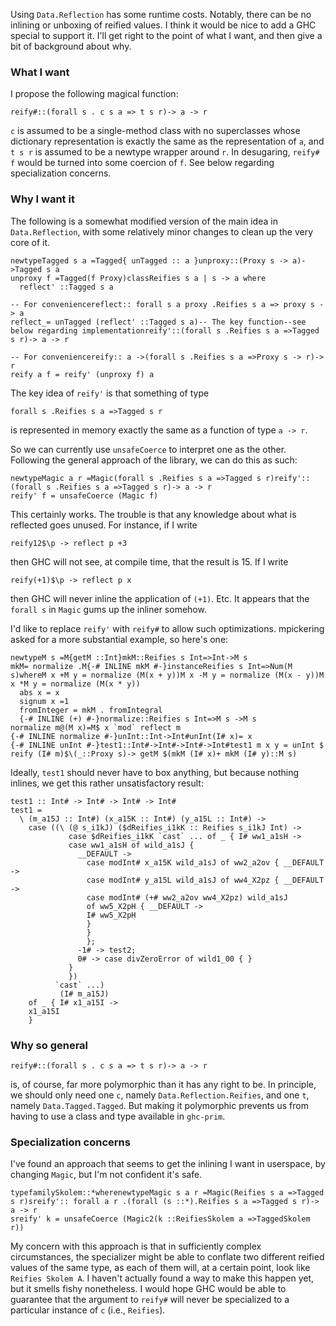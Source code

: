 
Using `Data.Reflection` has some runtime costs. Notably, there can be no inlining or unboxing of reified values. I think it would be nice to add a GHC special to support it. I'll get right to the point of what I want, and then give a bit of background about why.

### What I want


I propose the following magical function:

```
reify#::(forall s . c s a => t s r)-> a -> r
```

`c` is assumed to be a single-method class with no superclasses whose dictionary representation is exactly the same as the representation of `a`, and `t s r` is assumed to be a newtype wrapper around `r`. In desugaring, `reify# f` would be turned into some coercion of `f`. See below regarding specialization concerns.

### Why I want it


The following is a somewhat modified version of the main idea in `Data.Reflection`, with some relatively minor changes to clean up the very core of it.

```
newtypeTagged s a =Tagged{ unTagged :: a }unproxy::(Proxy s -> a)->Tagged s a
unproxy f =Tagged(f Proxy)classReifies s a | s -> a where
  reflect' ::Tagged s a

-- For conveniencereflect:: forall s a proxy .Reifies s a => proxy s -> a
reflect_= unTagged (reflect' ::Tagged s a)-- The key function--see below regarding implementationreify'::(forall s .Reifies s a =>Tagged s r)-> a -> r

-- For conveniencereify:: a ->(forall s .Reifies s a =>Proxy s -> r)-> r
reify a f = reify' (unproxy f) a
```


The key idea of `reify'` is that something of type

```
forall s .Reifies s a =>Tagged s r
```


is represented in memory exactly the same as a function of type `a -> r`.


So we can currently use `unsafeCoerce` to interpret one as the other. Following the general approach of the library, we can do this as such:

```
newtypeMagic a r =Magic(forall s .Reifies s a =>Tagged s r)reify'::(forall s .Reifies s a =>Tagged s r)-> a -> r
reify' f = unsafeCoerce (Magic f)
```


This certainly works. The trouble is that any knowledge about what is reflected goes unused. For instance, if I write

```
reify12$\p -> reflect p +3
```


then GHC will not see, at compile time, that the result is 15. If I write

```
reify(+1)$\p -> reflect p x
```


then GHC will never inline the application of `(+1)`. Etc. It appears that the `forall s` in `Magic` gums up the inliner somehow.


I'd like to replace `reify'` with `reify#` to allow such optimizations. mpickering asked for a more substantial example, so here's one:

```
newtypeM s =M{getM ::Int}mkM::Reifies s Int=>Int->M s
mkM= normalize .M{-# INLINE mkM #-}instanceReifies s Int=>Num(M s)whereM x +M y = normalize (M(x + y))M x -M y = normalize (M(x - y))M x *M y = normalize (M(x * y))
  abs x = x
  signum x =1
  fromInteger = mkM . fromIntegral
  {-# INLINE (+) #-}normalize::Reifies s Int=>M s ->M s
normalize m@(M x)=M$ x `mod` reflect m
{-# INLINE normalize #-}unInt::Int->Int#unInt(I# x)= x
{-# INLINE unInt #-}test1::Int#->Int#->Int#->Int#test1 m x y = unInt $ reify (I# m)$\(_::Proxy s)-> getM $(mkM (I# x)+ mkM (I# y)::M s)
```


Ideally, `test1` should never have to box anything, but because nothing inlines, we get this rather unsatisfactory result:

```wiki
test1 :: Int# -> Int# -> Int# -> Int#
test1 =
  \ (m_a15J :: Int#) (x_a15K :: Int#) (y_a15L :: Int#) ->
    case ((\ (@ s_i1kJ) ($dReifies_i1kK :: Reifies s_i1kJ Int) ->
             case $dReifies_i1kK `cast` ... of _ { I# ww1_a1sH ->
             case ww1_a1sH of wild_a1sJ {
               __DEFAULT ->
                 case modInt# x_a15K wild_a1sJ of ww2_a2ov { __DEFAULT ->
                 case modInt# y_a15L wild_a1sJ of ww4_X2pz { __DEFAULT ->
                 case modInt# (+# ww2_a2ov ww4_X2pz) wild_a1sJ
                 of ww5_X2pH { __DEFAULT ->
                 I# ww5_X2pH
                 }
                 }
                 };
               -1# -> test2;
               0# -> case divZeroError of wild1_00 { }
             }
             })
          `cast` ...)
           (I# m_a15J)
    of _ { I# x1_a15I ->
    x1_a15I
    }
```

### Why so general

```
reify#::(forall s . c s a => t s r)-> a -> r
```


is, of course, far more polymorphic than it has any right to be. In principle, we should only need one `c`, namely `Data.Reflection.Reifies`, and one `t`, namely `Data.Tagged.Tagged`. But making it polymorphic prevents us from having to use a class and type available in `ghc-prim`.

### Specialization concerns


I've found an approach that seems to get the inlining I want in userspace, by changing `Magic`, but I'm not confident it's safe.

```
typefamilySkolem::*wherenewtypeMagic s a r =Magic(Reifies s a =>Tagged s r)sreify':: forall a r .(forall (s ::*).Reifies s a =>Tagged s r)-> a -> r
sreify' k = unsafeCoerce (Magic2(k ::ReifiesSkolem a =>TaggedSkolem r))
```


My concern with this approach is that in sufficiently complex circumstances, the specializer might be able to conflate two different reified values of the same type, as each of them will, at a certain point, look like `Reifies Skolem A`. I haven't actually found a way to make this happen yet, but it smells fishy nonetheless. I would hope GHC would be able to guarantee that the argument to `reify#` will never be specialized to a particular instance of `c` (i.e., `Reifies`).
